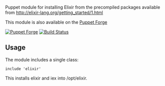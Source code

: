 Puppet module for installing Elixir from the precompiled packages
available from http://elixir-lang.org/getting_started/1.html

This module is also available on the [Puppet
Forge](https://forge.puppetlabs.com/garethr/elixir)

[![Puppet
Forge](http://img.shields.io/puppetforge/v/garethr/elixir.svg)](https://forge.puppetlabs.com/garethr/elixir) [![Build
Status](https://secure.travis-ci.org/garethr/garethr-elixir.png)](http://travis-ci.org/garethr/garethr-elixir)

## Usage

The module includes a single class:

    include 'elixir'

This installs elixir and iex into /opt/elixir.
